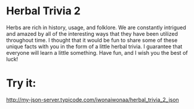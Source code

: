 # Herbal Trivia 2

Herbs are rich in history, usage, and folklore. We are constantly intrigued and amazed by all of the interesting ways that they have been utilized throughout time. I thought that it would be fun to share some of these unique facts with you in the form of a little herbal trivia. I guarantee that everyone will learn a little something. Have fun, and I wish you the best of luck!

# Try it:
http://my-json-server.typicode.com/iwonaiwonaa/herbal_trivia_2_json
